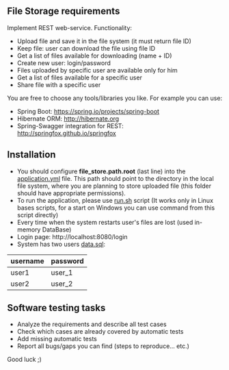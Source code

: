 File Storage requirements
-------------------------

Implement REST web-service. Functionality:
* Upload file and save it in the file system (it must return file ID)
* Keep file: user can download the file using file ID
* Get a list of files available for downloading (name + ID)
* Create new user: login/password
* Files uploaded by specific user are available only for him
* Get a list of files available for a specific user
* Share file with a specific user

You are free to choose any tools/libraries you like.
For example you can use: 
* Spring Boot: https://spring.io/projects/spring-boot
* Hibernate ORM: http://hibernate.org
* Spring-Swagger integration for REST: http://springfox.github.io/springfox

Installation
------------
* You should configure **file_store.path.root** (last line) into the [application.yml](src/main/resources/application.yml) file. 
This path should point to the directory in the local file system, 
where you are planning to store uploaded file (this folder should have appropriate permissions).
* To run the application, please use [run.sh](run.sh) script (It works only in Linux bases scripts, for a start on Windows you can use command from this script directly)
* Every time when the system restarts user's files are lost (used in-memory DataBase) 
* Login page: http://localhost:8080/login  
* System has two users [data.sql](src/main/resources/data.sql):

| **username** | **password** | 
|--------------|--------------|
| user1        | user_1       |
| user2        | user_2       |

Software testing tasks
----------------------
* Analyze the requirements and describe all test cases
* Check which cases are already covered by automatic tests
* Add missing automatic tests
* Report all bugs/gaps you can find (steps to reproduce... etc.)

Good luck ;)